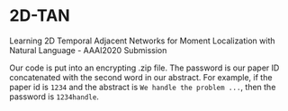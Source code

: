 # 2D-TAN
Learning 2D Temporal Adjacent Networks for  Moment Localization with Natural Language - AAAI2020 Submission

Our code is put into an encrypting .zip file. The password is our paper ID concatenated with the second word in our abstract.
For example, if the paper id is `1234` and the abstract is `We handle the problem ...`, then the password is `1234handle`.
